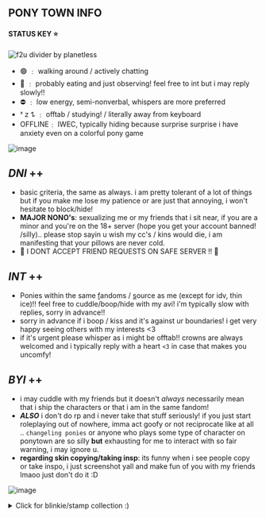 ## PONY TOWN INFO 

#### STATUS KEY ⭐️
<img src="https://orig00.deviantart.net/e9dd/f/2015/213/8/1/f2u_divider_by_planetless-d8th5lh.png" alt="f2u divider by planetless" />

- 🟢 ﹕ walking around / actively chatting
- 🌙 ﹕ probably eating and just observing! feel free to int but i may reply slowly!!
- ⛔️ ﹕ low energy, semi-nonverbal, whispers are more preferred
- ᶻ 𝗓 𐰁  ﹕ offtab / studying! / literally away from keyboard
- OFFLINE﹕ IWEC, typically hiding because surprise surprise i have anxiety even on a colorful pony game

![image](https://64.media.tumblr.com/1a1cdd125d52d08ee33f2a9106cea126/tumblr_ohkns63pMp1uerrt0o3_540.gif)

## ***DNI*** ++  
- basic [c](https://dni-criteria.carrd.co)riteria, the same as always. i am pretty tolerant of a lot of things but if you make me lose my patience or are just that annoying, i won't hesitate to block/hide!
- **MAJOR NONO's**: sexualizing me or my friends that i sit near, if you are a minor and you're on the 18+ server (hope you get your account banned! /silly).. please stop sayin u wish my cc's / kins would die, i am manifesting that your pillows are never cold.
- 🚫 I DONT ACCEPT FRIEND REQUESTS ON SAFE SERVER !! 🚫

## ***INT*** ++ 
- Ponies within the same [f](https://rentry.co/thoughtcrimes)andoms / [s](https://pronouns.cc/@nineteeneightyfour)ource as me (except for idv, thin ice)!! feel free to cuddle/boop/hide with my avi! i'm typically slow with replies, sorry in advance!!
- sorry in advance if i boop / kiss and it's against ur boundaries! i get very happy seeing others with my interests <3
- if it's urgent please whisper as i might be offtab!! crowns are always welcomed and i typically reply with a heart `<3` in case that makes you uncomfy!

## ***BYI*** ++ 
- i may cuddle with my friends but it doesn't *always* necessarily mean that i ship the characters or that i am in the same fandom!
- ***ALSO*** i don't do rp and i never take that stuff seriously! 
if you just start roleplaying out of nowhere, imma act goofy or not reciprocate like at all .. `changeling ponies` or anyone who plays some type of character on ponytown are so silly **but** exhausting for me to interact with so fair warning, i may ignore u. 
- **regarding skin copying/taking insp**: its funny when i see people copy or take inspo, i just screenshot yall and make fun of you with my friends lmaoo just don't do it :D

![image](https://78.media.tumblr.com/61faa55fdebb0bf5838b38923e97bbf9/tumblr_ohivxzydc51uerrt0o2_1280.gif)
<details>
<summary>
Click for blinkie/stamp collection :)
</summary>

<p><img src="https://78.media.tumblr.com/c432ee3eec696131e092f7a850011ec0/tumblr_pcnc265ntT1x44eu4o1_640.gif" alt="" /></p>

<p>
	<img src="https://lh7-us.googleusercontent.com/MQCu1jIqty7kgnOG4rpvA5j8u0sYc-HKViYrUPWTySmBb5DCsKQHSeL4xm1bx94VmE3O4Vn1eMHk8S8zukYaXu-mEiD-ouKe1AAKJxkPK1CwzK0Qv_Xv8zptnMM33RZtY6S9NZfLq7bKd_vFLIVLj08" alt="Talking to the moon #Stamp by JEricaM" width="99" height="56" />
	<img src="https://lh7-us.googleusercontent.com/9qLk6jHJTbWUsRgj4RmduEAbZMf7dz23Gl0SZgQmzj9h7XcnH-XLv8WXoTBwPjq_CcSOE3IxFmyFbXiklIP2aRfEMvTfgsdstoZPiF-IIRePQjwvh-npYYPBspiQSUgqSZ4vpkIN7RUkzl2Mq6hg5Mg" alt="Nightowl Stamp by Kezzi-Rose" width="99" height="56" />
	<img src="https://lh7-us.googleusercontent.com/sr5JzA8gyx8Oh_W5dbhnImbLtiS2hw750hcMuiqab_Qz5BFychSlUjyxaIR9kGf0fv7KCS5ZADqj2A25425-4kB6do5gr3A4dA1cN333F92sYqgfO0RfB_fZWbro3VFBPxu8-LjjsJg9BhFdOwtT8DE" alt="stamp (#045) - Shoot For The Stars by peachkonpeito" width="99" height="56" />
	<img src="https://lh7-us.googleusercontent.com/kzF00WMhEFpd693DhRu1BL7trvQ9dc-gwvBdK2h86sVIXbTnfhPD0mExjkstQO5lYWm0A_ll1Ry5JHvJe0PR5DVDbj95JEC8ElLaxqCkiHqFY_aXSmzc9NrsOt8L0_342Rd6Y3zjHPUWwe5mwk3p6EM" alt="002 by StarryWave" width="99" height="57" />
	<img src="https://lh7-us.googleusercontent.com/llOFY1Qdmjfs7caWtzMs61IvU0kuG-7loxBROi6nqeDjOPghE_zHL8DzDssCX5n0TXoxFJ31CndmaPEKGS0kKExLGKMG4gJi46iPzm68kksac8kR47PPdMbfUYxIUvKHuVV5bPxPYFup1_V2SQh1zu8" alt="I love pink! by ima-M0NST3R" width="99" height="56" />
	<img src="https://lh7-us.googleusercontent.com/54CtRC_NhfPfVtl39srU6xLwN2l_I94CqxJIRUTU220nTc9enR3YkRHcBjzmxMIFS0SI-54fHtAeDhPtsHPBbIRNpyPFr-J5MzsoQmtg1VQtumaaK7hIfp68BCBuoBvfwlpqMRVEW_l72zASvsvPXK0" alt="Stamp :: Marina by homestucktroll123" width="99" height="56" />
	<img src="https://lh7-us.googleusercontent.com/1KHJLe0-LvlEB-JpHTivq0ABgzoCHbe_YWSVYC6P2gv8RAno8Ii5d3gyjIKWDkYxr6BsZ1GQQU6QK3E8eETf7_P8qjYLfixVokId56RB9l0oGery5ehFgOTSwVr13p6xpXXywZGrhZbQOtVE8e0IypE" alt="Asexual stamp by pulsebomb" width="99" height="56" />
	<img src="https://lh7-us.googleusercontent.com/oiLjNpEroL4p3jQTC4x7eH48BqYmk1jXbc1nPbtVF4m4ntAGOqUjOt3Z7F7__d-RZW5U8Mv6b4sbXAvYimOHiBssoAWzESTbb_E-9cJe5jVja-MM5zkmoL3OwdXpRPhK--xkTZUB_4kIKPz5TvHyM-M" alt="Pink Sky 1 by MissToxicSlime" width="99" height="55" />
	<img src="https://lh7-us.googleusercontent.com/cpn2xP8kwcvon0yNNQ4pyB44cvcLyU5XOt7Wzq6ltGq-zx59sHR4uOwccPg9NTQKJAEHwemk-d-snEHjiW_7wBe4NdE6BqR3Tzc91tg5IqiyRsO0xR6ADTxQFMtBeBh-ht219Idi6u2suFywfo0SAkI" alt="Rose O rama | stamp by TheCandyCoating" width="99" height="56" />
	<img src="https://lh7-us.googleusercontent.com/lUyRivEHwq1Td86H3pQR8FUlrB14jsKAhpdyrocLwUPmcYcPD-YC1jIbE58Wuv4EcwDMCwusOtaiAcp_ezo95zlxTW3DUfpbWlMCqN3A7-bKTuhxXE4BYCW4MyU3FHz-lYgC0KLRMAfcRQKMZaNu7p4" alt="034 by asthtc" width="99" height="56" />
	<img src="https://lh7-us.googleusercontent.com/GNuSir7pZl2L9ljkQTwqes6l5sSLFVo1dByqfoKxviIJGG5-ZAvIyGpUc-129Zc7ZBskP5vEDGOblC713YZgl2mC3BBfSCNJbdaqkkF1MJqR9sV12deibdkSacD14f4uxB7B4kfIZYpneCFO1QNVfKk" alt="029 by asthtc" width="99" height="56" />
	<img src="https://lh7-us.googleusercontent.com/McXnQOFzAIIyrQxyF77RL5NgEGZq5dPSNcQ6pAubqqGW4cV67bO6M2XHWv6252vWx1exOTmhb9B5ordmB2PyDyxQKaYkG1CnkfcT_rZelXsrfA2qWNJdMEH6dxQ5kgLh5GDcow3TI5qk8x5oytuRQK4" alt="031 by asthtc" width="99" height="56" />
	<img src="https://lh7-us.googleusercontent.com/mqKGFwm5i600hBVULdP319Tb33eagixO3Rw73yY6m1-uXru5bD9BDWHwF0bH33KY5oSfTWZDkv9P9YCZWjUJT3-axhBsggTPnBmt-XvRO64PHZSqumJVfJ1IvsNgkmsUyWhyzPcSqqbPD5hu3uViTV8" alt="Timbre Animal Crossing New Leaf by LeDrBenji" width="99" height="56" />
	<img src="https://lh7-us.googleusercontent.com/Stb9PWFyKVju_bqxOavmUfbLFuV4YTfnEHQDALPkB6IrpBqZZuutUmz_riMLIfWjiu3Ie9665jrpVxjm3rA4r28l1VuMzkT6EyDurmbDItgeYaO6NteD6g9OkbeTqHcPY2JMXSHP13RQerIFUHwMcEk" alt="i love my DS stamp by RRRAI" width="99" height="56" />
	<img src="https://lh7-us.googleusercontent.com/1-xooPi5ti-LfyG2CTjUkugttRg05A0THVywfV19Y3UDMkNSz5ifbT8RqDd2mp1w59I4nEQCBgVYDI5OrjkWIur3xT7jGfHqF22Yo6-Y4eyKmjfYb2zSDD-C3lbVRis6rbDbhYB_HxJ1lCrocIkI9Qg" alt=".~Mareach 64 kissu stamp~. by ThePinkMarioPrincess" width="99" height="56" />
	<img src="https://lh7-us.googleusercontent.com/RI--jJCC0i7VE_vcvM_kqx_4nrkgkFpPRoErbHNsq5ANewTPDcL06pPhCZOrOKgZ9Da_WhNi1HC0HNj17IzrWiLcNFV5r5aNHVzgHbf6_rhzYteTgKY_E27A360dtGI1_fPtDb6_cgOsAolpap89kLs" alt="F2U Stamp by ElephantEmpress" width="100" height="54" />
	<img src="https://lh7-us.googleusercontent.com/lKbxMLy4i2Cl7QmDn8g4C4VRlAcbwi5YXl7vA4Eo0ZkJ9oWAslod8kH--fSQvnNWdap0MaLWTadMBzFgE-u5mfMx1wOYWlM4xWwNnDOx0lKBPRNEKp_QPFFRVB4YRPpYQhBcL8BVKvokbqmlZ9VoYG8" alt="The Second Star Stamp by Mel-Rosey" width="99" height="56" />
	<img src="https://lh7-us.googleusercontent.com/6X4w70-1uqKVYW879Se-sKhjyrtONnRd4SLmmgh6waYKD517N5RE_tqKs0JhoNryuezrBT2o6jbdcTHR4YflF5v9jZ2wrrWik_Wbt4gmQNRBeE_h8OnOWQ8BFzjgIrXkRmbvi2Dn6Mrb2YaWFZPDDv8" alt="i love clouds stamp by piijenius" width="99" height="57" />
	<img src="https://lh7-us.googleusercontent.com/kjbbvLCtnqCo7JwU6rWcOKvr401XLudI1C0VxFXMOKe1Eh74k7kMPs8D7S2sy0YriOPiQZ9ep9pIWY93Q04Q5_HUIH0ka_LlQwrjT3lxJQbkar5091dMyuMlLVVMt8Zow8svi1QL6wi9oOQfhVqcJzM" alt="Space... Stamp by OrigamiNinja41" width="99" height="56" />
	<img src="https://lh7-us.googleusercontent.com/_qRQKikclZizovVTOUzuL3gNhEeQwNT2aH-inSA_FfQN6vL1fvsBgZ90l5wL6XnDOayxnojdLwXKUVTboXmliEV7y53q6UdTa4F9by1HX5Hb8ZqryD-dhykxpCzPHIqg7rcEStVpgND4S9VtBcvNOK0" alt="Sunset Stamp by Supernatantem" width="99" height="56" />
	<img src="https://lh7-us.googleusercontent.com/kgNctphO2jnBYf61y4dH-uGC0tlK8j8FUwYNeuIOVKUmghFvmjIWoh7Tbn6E1YQRd98NnRAX_XHYZcomAEYnvHa73L5TY4LXxmrYRxBKxO6vju07CJ22uqRk-gvJxCtTY9gLKUA147fi_X4E2UgV3_c" alt="Starry Stamp by Mel-Rosey" width="99" height="56" />
	<img src="https://lh7-us.googleusercontent.com/mpKSQX3DGvqc-gkk_9sog88kMweobmRhHfMGtKl65beq3jss8GArmSUTW9vo9algQNlrGyLh0eM4W8evpwCi05kUaJHg0zb6fSt754-MUwio5BR8V4GL-N1cnBQMwrTiJQDtMf87AiXMbWV2T5-xJp8" alt="I Love Stars- stamp by AlbinoSeaTurtle" width="100" height="56" />
	<img src="https://lh7-us.googleusercontent.com/FdSEHVFpsi2UAC_uPf0Mr2asOCoLpZ62F3qGzNzNKkXNIqFK7OVPNlm3abbsXBntg29lI5t4Yn0_vuqfChTF95SJydfbQnC67WrZGGye_qXLPTjUhjeem_P3r7_QTaPCUVyaM3IRPdqpE4TKb5gL1nM" alt="" width="99" height="56" />
	<img src="https://lh7-us.googleusercontent.com/pOWfUb3OuokXVK99DE7-ctNNXBmDNxOEndNRYwV7Q-tnRmItJ2qKNA35REjhr8ofKjkHVkPQSW47MXCgcoYhKA-MT35wxG2b5wUP9qS5PpwSSrhIqc3ZGRX1TEO44ougTzGBRNrBtBMMoNUqF8AVOtc" alt="" width="99" height="57" />
	<img src="https://lh7-us.googleusercontent.com/hgqQJaur6DZtp-b8B5AdmpototRa5AveqP8Jp_CZvIF4TO2hzSP8lqYy5nodlDy21sol1YXfvS2rfBurqXMtWWKxRzvlQbIICN48gim92D3bb1R8q3QD64K9GP2TvM1X3bf9C4-q-JlyJRs4H_oOCxw" alt="Sunlight stamp by Kittyrocker" width="99" height="56" />
	<img src="https://lh7-us.googleusercontent.com/2Wfx-xMHAHiqIk6zOS6e0mfe6-SdHBkJYj-R6u_qNaPOnXQ9kOwwivNiYt9o_PQw9rtWjcURBUpUMwpD1LNd0cl4YO4bEhZ54rB0j-f5qJRmMZWqq9QRoZvczaiS--xTHF9Jt3AcUGaJ5As3VCM0OG4" alt="Pastel skies stamp by Kittyrocker" width="99" height="56" />
	<img src="https://lh7-us.googleusercontent.com/nvMpqD7VRm8UW6EB93UoEWGTaq8QViR6DNKgw06vCwZ53oOers0bQG5uAFfHaUtFVHRCUI6XKgiIL9LapaZv6WIAJryuOwsEadxh3RiWIfCUMZ7l9YFhYuDB44PxLa27XKzUJEktogVmdRhhd-H7-d0" alt="Pink skyline stamp by Kittyrocker" width="99" height="56" />
	<img src="https://lh7-us.googleusercontent.com/kEN2OTkmzU6qBZoKr-lPe6JXbE5k3JQvX_xwhR8tCEeWEa0QYDa8M4CW9ozmvMnUqWSPTE6GPzfiyFKXmucXp6b2dEKVZ7w7_laaHkL_8IffLi0DZxbOSxvDDh-eeqYrrCJFbTn_tdnD42GjFSssaR0" alt="Nintendo Stamp by bIuebelle" width="99" height="56" />
	<img src="https://lh7-us.googleusercontent.com/5xfYa00bvzAVYoS4ZFu-5pxM4YNCrox9kWgpiMgKkd9it9nD5efAa78LjGDextA0lXsLB3fYMgEZQFBqinH5vwJkHePyjbcqtW06E3p9wpG8BIAeNtozJSjmLwIi3sDyU7QoLC-W0RGpOGCWv4_Fxio" alt="Retro wave stamp by stahmps" width="99" height="56" />
	<img src="https://lh7-us.googleusercontent.com/S2RHQsMEhAmImO7-sVuV3S1z2zu9wVkiYMGA8OdgJmXOLs1uafaaQF2YyCg4Cbfki_0V0jDSrg_diLq1PHnoFDiqc5hGp48RQjefprS3IdwzGKS_VgVrT0XEIEAhY6_Zw1i-QWYkSL7DvZ3TGTFHE5k" alt="Galaxy stamp (no words) by mythoIogicaI" width="99" height="56" />
	<img src="https://lh7-us.googleusercontent.com/E2zUivPuzPvgo7uieVvtyibRhK7yRtPgqWGLqy_yFVeQRS0j27oAu3eEJRA_mTlRFPKRQb9GgwF7q_ijfth491NYRp7iniJCcML_CFlzOHjtVoNiCc7HUmhU1kFg37hx0tJxszx4YWFG40r8NvXX3lQ" alt="Stamp81 by toysoIdiers" width="99" height="56" />
	<img src="https://lh7-us.googleusercontent.com/uzEPXw4Sd8FDcK6fxjrc-lH5Axtp5lII8LGx3RuQ7eCyF4_zv3tE4ethLuswJcZ8aiJ7NkJl63501qsI6_JqnVKX80cq8RXNiruyUMOQwlzTFpZQA_J6eNXeg6eodRfyGVCDNJcVwhfqilZr7FZuuM8" alt="Stamp70 by toysoIdiers" width="99" height="56" />
	<img src="https://lh7-us.googleusercontent.com/pIjNgNR1RZXkTB_Cpyg-2QI_qs77yYyn2NGb9nSmsu_ZgRP0GU0pt6epKI4EwTdzh-8RampeaMTkKaohhGmGzJCOXbMZFk4VzNx9V1iKZl2vq4sZZqKiaeyLkTDBipIeOdsrUgv-WnxmYwEWZfhdYds" alt="Stamp61 by toysoIdiers" width="99" height="56" />
	<img src="https://lh7-us.googleusercontent.com/8mrABDQ41mk4Ezyskgt8rKDQhzu4WfSGrKMJVcwQsrbdWfF7xslDhsZcLpQwRA8EknvJKsjryfThz1z7xcCNdD4FtQJ1t_3k4jwDHIPQpze7cO-CECJsLfJLnZJ1-rW-AY3zYE6DbqgPcDGC6n80fgk" alt="Stamp13 by toysoIdiers" width="99" height="56" />
	<img src="https://lh7-us.googleusercontent.com/IF06hqAIOTLU-1XVOop4S5S561-gbvdfLxdb5l7H9GOtPzGcWrbskK0k240QjIfD8tJ0YsdY1CexxRSI_35bPyfRZvl1u2FIcK4tXsVFUkHugFwGfftl-mj5tiMvvagi6RWkIWSQliGUMUNrMv4B-Dc" alt="Stamp8 by toysoIdiers" width="99" height="56" />
	<img src="https://lh7-us.googleusercontent.com/M6zt5_Ec4C2yMZPW4yhT5Y1me78oieqzG2ZCM1IoptfJKBL1DCXZug2ClzFfJ7EE3EnSOBvIrMGClpNuKlOpJnm3qGJ_kWoAiPgVucfo4PDJFXH4BPJW2QPpw4_U30XYeojErGZ86dozhUx9os33w_I" alt="Stamp1 by toysoIdiers" width="99" height="56" />
	<img src="https://lh7-us.googleusercontent.com/4m3GoOfWHP9zbPJZ56G7w2vKyA34C59sKBji7rO4zMMIz3_DOuc9vIFB1sPatNbt3m_2A2uEf9uENKV98i8bZVHuxtFpvkwTPtnQAfpLS-yKEaMfsMcBCl6131D31O1wMqbtz0bpapGqPURefQeniqY" alt="22 by jungkcck" width="101" height="57" />
	<img src="https://lh7-us.googleusercontent.com/yEcwLB_SQU98_r_BtfK6obgpis4Aw2sgGfTbxJap_nNDkEhSKBkOBTVuDdGR34kcaUfZfIuSJD2C2sUGx8mCM7GZ1n55zKb9n-GodsIPs2TGna5W7a1wQRW3CF1LMTZiIK7iCs4hJb2yY6shWGJlgaM" alt="and i was in the darkness stamp by witchb0y" width="101" height="58" />
	<img src="https://lh7-us.googleusercontent.com/el_3xmyAitCgCIYyF86MBFJdqGqBnFFD-gjoHS6H8aZbrDvrhmgz-q2HI-MPDrwtLp9b8cVHblrRLLR2d5dOuZZgJFJeGHRffc7aJVOLdusp9s0_JoL1nKnodbqOUPgtiQQoum2cdyqpugC80sn0kjk" alt="No one's around to help by YumeNikkiStamps" width="99" height="56" />
	<img src="https://lh7-us.googleusercontent.com/4u5X5n2dZjt2imazNEuq-vOROBSZBa5wjXRJl7Y0M4Vyp1TIWhcvlPfeSxKKCQdzNnuIZyhEsF53zFfCuplcW6M63o1_fOdpfB7LPEbm066oaogb3vu-HTFQDfYHE_FMj5xDRP2dAZ8OTS4AW8L0_38" alt="click on folders or all by beevore" width="99" height="56" />
	<img src="https://lh7-us.googleusercontent.com/Zgp1aiwIgf_nQYdnlVaUqpOc6xEbxl-xs9Ls_VZ1XqwgF22AlqPA2o4bzHhrlFBA9W8ZhFIWm-jwVwButpLSsRsCnsPOIAMgEofhSgIr-gOZ2bv0q6NguGnvH-j5MGD0fn3Um1btIZPVSkHfg8NlETA" alt="SM- Super Sailor Moon stamp oo1 by Kaze-yo" width="99" height="56" />
	<img src="https://lh7-us.googleusercontent.com/O8HSGdu00PPYgU-pp3O1kXwRZsvwEGWIWXchjLgyvBz3mm_XNPO71ICh6FA82xG5wtTT1xty-3_qrpIlbWI5LGJ8ymiFel2ARPMbvMq9K9ljVpMELvUlBFAc-IO5RUBXe9d7DgMHAHvex_TjTT_ryF4" alt="Space stamp by HerMajestiesCoding" width="99" height="56" />
	<img src="https://lh7-us.googleusercontent.com/l0MfqdIUIMkpd2NY7W9Lu-JQEmXz_NpVgTFgySdNE6BX7B_shsABq3ahSRNiNNir-JM0e26WRxKc2wSjDqRG4Kfb2a5v8E3g7BDN9S2pmfmuUFXfQkB7Nmn-Ip13zLi9OFMKPnNvwFPDH3kgwbT3PcI" alt="osaka by BrainBites" width="99" height="56" />
	<img src="https://lh7-us.googleusercontent.com/POZh_ADpxxBZutH2NKaqiHQSFr0t2pkKR3OAzg3zSdBJIpK7UHD8Gnn1yVYwQFXyksR8YXEDgm2S5wKXy4ejiukvxAjknWRJXAWJtWEuHLuI3ixrH-us_x8Ihg4fOzz-UgjgyiGu7MtSX_TgfADBEks" alt="Crystal by MissToxicSlime" width="99" height="56" />
	<img src="https://lh7-us.googleusercontent.com/SOD0igc8RiXgI5oAa3AZgo5JWfJH8KuMtIK53MFAwwgY6_YBezhmBYY53-sB_qIw9VlIiaBUa3m3YKFHNA58XCXV82WlkR4v6xhmyTVwahbJT50yQYZHGY1w7b6mHnSCZaipYQ6DWFtMWsMGi7shnrs" alt="Sailor moon stamp by babykttn" width="99" height="55" />
	<img src="https://lh7-us.googleusercontent.com/8Tg5zYKczHOkumJnByhDxAgL4WJtux1JPUtvF4naovO7PFkJcROpqqiuw6Qe7n_iUvRMEFsUF6jYP6xcJcBUMYUXQraezMQW9vwrl40C4PbDl4cYnYpsMtnv-Pb2wlMIyn-4XZiWO4LH47r9sE15g6M" alt="Sailor moon stamp by pulsebomb" width="99" height="56" />
	<img src="https://lh7-us.googleusercontent.com/_mnO_mhLX77UUoKDv1wJVsFcmDZJnQZaBZuhH9U4tF3WHHfWkYQ3eNV0OZkRkp4OGvTmASo06tSyAdnsAhWnpnDGcsbfDQufp73NOYiVqpGj8gMBZm5bz42jFuAeRuodLOJn-GPm2s_Jqt1ek_e1KMI" alt="Sailor moon stamp by pulsebomb" width="99" height="56" />
	<img src="https://lh7-us.googleusercontent.com/SwJ-eY4F3vOVDXjHSZK2Vj3xEaQB7xpAno2bFcFj3TZzYfyGTLiaQcBBECYdXewPrTPodPHiXthLbzH4gY8_QCsv9qRaRl2Fni1a2wPMLiLJdoDANN96Z6HKqgbB5dg3hFlZ7CLCoa138NQFIP34NhE" alt="Sailor moon stamp by pulsebomb" width="99" height="56" />
	<img src="https://lh7-us.googleusercontent.com/pwzM8T5N0Fpv2KlmoFs0r0Us1cfO3fk0DySeam2uuCe1Zid8a-tNfo2ZFBqcLTQlM5SjQyKbsd8dHFa_qEnMqMQUsR32MGPtsSMeFeighTw4plb1iUGXbSvt69Um6H6s2TMvNC0AqPD-YU9IBT2Q4Vs" alt="" width="99" height="56" />
	<img src="https://lh7-us.googleusercontent.com/YlPPVv2PKmKom_V9CZnc4bsNY9FOeu2XR9VrIyBVcifxhJganUdjidcTVrTVExdwSdFlmvN1jyLxSDbLVCsG0V-zCER5LugoEUEo4wy90x0KXSWHzdl5AXspV6pF0qZvEOLt1fHzlc5xbIjijYFbHGk" alt="" width="99" height="56" />
	<img src="https://lh7-us.googleusercontent.com/P4fbR2ulL-ZtBUmHt9DrKfaw_GMGXEe2KXMjPBmNB6tcBGpiSUGO4lu8msReblZhtAwjGsLvmhUK39Fo4zFoI-uDIvVMAI80AQBVa5Sbeo856Q8N17PVUWYNTqB814VcLZT9W5me03qpytcvrhr2f9c" alt="" width="99" height="55" />
	<img src="https://lh7-us.googleusercontent.com/EgYs2q_YVlOcLVbMhFIrhJVP77IT1Kj5gm0PSuKSR5ywhlYpQWXU96E990k7mxtNmmWZVeE6hBu8PowMTpSiixRdp1jlyPh2Htfv7LB87EFso2ZpRGy8tR_ovTK7zC9sKQ_Bb0bVcVl5kGetq914zX8" alt="" width="99" height="55" />
	<img src="https://lh7-us.googleusercontent.com/eAomgn3TDKkWp4gwLW7b34FJyZkaI6eiIBSF-zsTbbTsrOZzt0zo4NT-AZc6Qf1bRzkNe9A4vunSPluRZtBtBPCz9G-b9zjLvwrvKMhHSEMQc6iRyBmsmoH53MVT75Ly6y80YGjgrwj9WFUbYs-vBb8" alt="" width="99" height="56" />
	<img src="https://lh7-us.googleusercontent.com/kjHPUHxAY4pGRroHp4OSfVJd7gPTy36RtEZiMRxCJ0ZoFJqGosgg0Ui0FkS9RgH1z3G3BCRpbfDtEfHu1AQjChy6gciIVvL53Zt1XorfL4xhBlJHDajM8q0DIH2oAYvxIvcvIfQZwVp0pQOm2z6yg98" alt="" width="99" height="59" />
	<img src="https://lh7-us.googleusercontent.com/u0ZGvrpswo2A-_IJJw0QRKntyINBFnpiFSUIEZBP5krvPEq7qfrKyLN4kuVDMWPGyoJugFK-efkz5WBNmqFDmK33iqR_M1Zgh6t6OWPwfUrtyqPXqmN0zZkjWb-DVpxF7Ax6Iz-j-pIUWEQyRM5AZsI" alt="" width="99" height="56" />
	<img src="https://lh7-us.googleusercontent.com/Su5w_JnARd-cRQv3_5EMUt7-KK6YVjMM7LtPgvVyxVQjR_0qYekveJ_FRgmNUDD-FCLa7TYchOyTS1Q-SkfDxHCCA7o4dFxspd7bVi3O4nnmSoKZDKhUHhmvCuTz2uyAs8ogY9FiC7JuTuFHiKM4-VU" alt="" width="99" height="56" />
	<img src="https://lh7-us.googleusercontent.com/kycFSaTLg97rWrSdsiWo22fJi5rfeM44yYiMLB8KonnReNa1_zyq3CumB6YkSDeWt-IibbwJ5PYCUsBxgshqK-RZw5lIhCcth-2XvlirybXAG-5n0vMb7Z_1UbzvxGNBPhklEU_iSI-ojdd4EMdT4JU" alt="" width="99" height="55" />
	<img src="https://lh7-us.googleusercontent.com/Z_w5S1nHg_pbUvkFTyAvMIRoyY9CirnG3xEQBrPxInx0duzOin9ykt5pSj9q8M6j9k7Jwy-nJdnx0lS0XgB9vdFfbELCOjgcmUZA36oR-RYsiGaExDK8Nt1Xw2Uq9MgFGueasr5kY55mtct2mKuBMtY" alt="" width="99" height="55" />
	<img src="https://lh7-us.googleusercontent.com/pGNBieKgtVZ37Oi2chLjsmtY-HbzH-UxpFVPHZScILYH25E_h6Xa062tLPwnkjuHK38HhVOhjMG57I4k15nY3pwbOG0FI5-ZFDjWEpsfwi_iQxCDaVsU2ZiL0yX0jR5MwYvrSF514M3cSLvr5Uht9CE" alt="" width="99" height="56" />
	<img src="https://lh7-us.googleusercontent.com/q4LNrlysvaIFZdOaZM_ruUUhOX8pTswQhpq11bf8ZnRisaLg0nifL3ss-ejOZ1pJK9m2Zvk8TQh8afdNXweReEQKmtKENRZVMLecX0shdeddnn3Fi84N_MUDqa8LrvmczoeNEkdYgZEYibEbQxUj9DE" alt="" width="99" height="56" />
</p>

<p>
	<img src="https://78.media.tumblr.com/73ece5cb69f19a5b4773b5c4f5a80d45/tumblr_oppvosJuHb1tganp7o1_250.gif" alt="" />
	<img src="https://78.media.tumblr.com/6f9463f8d21ddf974050305ae08bbc2f/tumblr_pc03uuP7wx1wclo4ko1_250.gif" alt="" />
	<img src="https://78.media.tumblr.com/6f467f2abd4108cbcacbba501c999004/tumblr_inline_oxmkzok15K1umxpvq_540.gif" alt="" />
	<img src="https://78.media.tumblr.com/e24af1b7b63c580c8a38833fb2e9881f/tumblr_inline_oxmkznTbXO1umxpvq_540.gif" alt="" />
	<img src="https://78.media.tumblr.com/43eaed8e0a1526be07a25cc967f68bf6/tumblr_otj8xcJ46i1tganp7o3_250.gif" alt="" />
	<img src="https://78.media.tumblr.com/73f4ed7b4ecaad3218e972c9e2d69f18/tumblr_otj8xcJ46i1tganp7o5_250.gif" alt="" />
	<img src="https://66.media.tumblr.com/2a329145703f4ec7d76da7d82db1b70f/tumblr_pe0ttj7DTD1xy0eh3o2_250.gif" alt="" />
	<img src="https://78.media.tumblr.com/f62b66deab6f12ca8999fb78ab57eb5f/tumblr_omv9uhOLyX1vgjig7o1_250.gif" alt="" />
	<img src="https://78.media.tumblr.com/166635a672b2fc63074605f549ce96a6/tumblr_otj8xcJ46i1tganp7o6_r2_250.gif" alt="" />
	<img src="https://78.media.tumblr.com/237f573c28260b612238bfa66b715020/tumblr_otj97jhcXZ1tganp7o1_250.gif" alt="" width="150" height="24" />
	<img src="https://78.media.tumblr.com/54b56999dd4fc6aa905611019d03d7c9/tumblr_oomuqkO0uG1tganp7o1_250.gif" alt="" width="148" height="24" />
	<img src="https://78.media.tumblr.com/a58c7558bcfd7c3ce7feb75cfc8a4c22/tumblr_oprg96v3xG1w95sl4o4_250.gif" alt="" />
	<img src="https://78.media.tumblr.com/6a900d84847b9e1e862de398206a4c86/tumblr_pbmrld3VS21wclo4ko3_250.gif" alt="" />
	<img src="https://78.media.tumblr.com/0e59be551dc8afa7c73b34ba122ebe8a/tumblr_ouf915E9581vi2ckno8_250.gif" alt="" />
	<img src="https://78.media.tumblr.com/bab1cef4161302e2ab08f4174b7c046f/tumblr_pccdda0yX21wclo4ko1_250.gif" alt="" />
	<img src="https://78.media.tumblr.com/a3e3cfd141825b05868b9141ebf795be/tumblr_otsg3nYDjx1vep039o1_250.gif" alt="" />
	<img src="https://78.media.tumblr.com/ecb23f25990d5af08f97fe26d44cc7f6/tumblr_ouf915E9581vi2ckno1_250.gif" alt="" />
	<img src="https://78.media.tumblr.com/665287d70e0192b1e7578bc4adba0c4d/tumblr_ouf915E9581vi2ckno10_250.gif" alt="" />
	<img src="https://78.media.tumblr.com/5cc981302c9ee5596f5a215707dcea9c/tumblr_omedorfeqw1vo3fd4o1_250.gif" alt="" />
	<img src="https://78.media.tumblr.com/0203d7ceafd43b84952dbf6eb6f41002/tumblr_pa6qksgKI01xtmibyo3_250.gif" alt="" />
	<img src="https://78.media.tumblr.com/7daaecde93dadbeb999283e3c5bf3d29/tumblr_inline_oxmkzmMBhn1umxpvq_540.gif" alt="" />
	<img src="https://78.media.tumblr.com/77008a6fd5d70c717bfc86c4f4ec5c30/tumblr_inline_oxmkzmhnma1umxpvq_540.gif" alt="" />
	<img src="https://78.media.tumblr.com/81dab25d9d461b2eb0bd39988b77e064/tumblr_oudjk6CHwe1vzpsxto2_250.gif" alt="" />
	<img src="https://78.media.tumblr.com/4bc13a1fbd94c3c48820ce9e1365c97d/tumblr_oudjk6CHwe1vzpsxto1_250.gif" alt="" />
	<img src="https://78.media.tumblr.com/afe05f1dd41b4df06683e2cd22c7f3f5/tumblr_oudjk6CHwe1vzpsxto3_250.gif" alt="" />
	<img src="https://78.media.tumblr.com/ad75f58f5b2bc8235547a1c1f02cc313/tumblr_oudjk6CHwe1vzpsxto4_250.gif" alt="" />
	<img src="https://78.media.tumblr.com/8417858c1f38d753d6bb9211827fb4a2/tumblr_ozqv8krp281wvu485o9_250.gif" alt="" />
	<img src="https://66.media.tumblr.com/bf9c38a01caf6b6b16434082f50a86b1/tumblr_pe0ttj7DTD1xy0eh3o1_250.gif" alt="" />
	<img src="https://78.media.tumblr.com/f4fd84fcad3ea40096a39fc470a97be4/tumblr_ouk94yygXO1wtplxko4_250.gif" alt="" />
	<img src="https://66.media.tumblr.com/5defa21188e144773b9efc99ab69ec55/tumblr_plkstnpNqe1y46y83o5_250.gif" alt="" />
	<img src="https://78.media.tumblr.com/ef8297d973842570bc911bfb8f1d2c16/tumblr_oprhd4gdFm1w95sl4o1_250.gif" alt="" />
	<img src="https://78.media.tumblr.com/730dc3069c5d8b4cf8412fffe890d8ed/tumblr_orwxnogb691vmzvxvo1_250.gif" alt="" />
	<img src="https://78.media.tumblr.com/94f2feadcc30f8abed79e1bdfc6c8d6b/tumblr_oqn46aCChq1vhvn1lo5_250.gif" alt="" />
	<img src="https://78.media.tumblr.com/170d1555293fa5f239966457613284d8/tumblr_oqn46aCChq1vhvn1lo4_250.gif" alt="" />
	<img src="https://78.media.tumblr.com/e49b52bcbd4414485b4c8502a699cb57/tumblr_oqkqidXCZy1va2yuso1_250.gif" alt="" width="144" height="20" />
	<img src="https://78.media.tumblr.com/e06b38f70c7d69c4f986e06b349fdf46/tumblr_op6jjn86Vx1woupipo5_250.gif" alt="" />
	<img src="https://78.media.tumblr.com/e6f9cb9b269283488c3f6433d0a74eed/tumblr_op6jjn86Vx1woupipo2_250.gif" alt="" width="150" height="22" />
	<img src="https://78.media.tumblr.com/657baf357e2c44579e1276d01f26ae30/tumblr_op6jjn86Vx1woupipo6_250.gif" alt="" />
	<img src="https://78.media.tumblr.com/db290e328edfd993ce12c1b504e99596/tumblr_oqkqidXCZy1va2yuso5_250.gif" alt="" />
	<img src="https://78.media.tumblr.com/a210a8794dc550411aacc6f82eb276d3/tumblr_oqon1dwRzz1tganp7o1_250.gif" alt="" width="151" height="28" />
	<img src="https://78.media.tumblr.com/161ec8f9d2da780f50bf50063446ad32/tumblr_ozqv8krp281wvu485o5_250.gif" alt="" />
	<img src="https://78.media.tumblr.com/23f6e982acd4071b09455321ca00a0d9/tumblr_pce320m5SE1v6iys1o1_250.gif" alt="" />
	<img src="https://78.media.tumblr.com/205be9907cbe21a581ba6382155acb7b/tumblr_ojfyta8m3J1va2yuso3_250.gif" alt="" />
	<img src="https://78.media.tumblr.com/8b8f38bbe6221efb9ccecfc13378d9df/tumblr_oz6fgoftmT1w5wphqo2_250.gif" alt="" />
	<img src="https://78.media.tumblr.com/533ff64b3a4b0b902f9bc9f054462908/tumblr_ox8flcEyEO1wzlvjco1_250.gif" alt="" />
	<img src="https://78.media.tumblr.com/5771525bb98438846512656225c6e355/tumblr_op6jjn86Vx1woupipo3_250.gif" alt="" />
	<img src="https://78.media.tumblr.com/9635532db2f3128e82808b72e6a1f437/tumblr_oqlfv9ZoDT1vhvn1lo6_250.gif" alt="" />
	<img src="https://78.media.tumblr.com/ce7ea989aa489df331750115e40ec9c2/tumblr_oxveydBK4w1wv0c7co1_250.gif" alt="" />
	<img src="https://78.media.tumblr.com/9ee38d3410779cf52315eb08372773ac/tumblr_og4nxgcgmN1tfs52jo1_250.gif" alt="" />
	<img src="https://78.media.tumblr.com/e899b6bb31725ea5cd6e8f50de3eb97d/tumblr_ot3oygc8io1w95sl4o1_250.gif" alt="" />
	<img src="https://78.media.tumblr.com/5f9e49dc44ca355867e6b8ced8513181/tumblr_og4nxgcgmN1tfs52jo2_250.gif" alt="" />
	<img src="https://78.media.tumblr.com/94eb0f494b3688efd20659502dc08c05/tumblr_oz6fgoftmT1w5wphqo9_250.gif" alt="" />
	<img src="https://78.media.tumblr.com/39efbafee1a562223e9ef7e72e32430a/tumblr_ox8fdnDoMf1wzlvjco9_250.gif" alt="" />
	<img src="https://78.media.tumblr.com/cb3ff363fe6dde5fd391432b9872841e/tumblr_onm6t0KLPC1w4hb28o4_250.gif" alt="" />
	<img src="https://78.media.tumblr.com/d1870f50c65e84ce22ba49d8d923bedd/tumblr_onm6t0KLPC1w4hb28o1_250.gif" alt="" />
	<img src="https://78.media.tumblr.com/810b82fe934af1bfc8afe5e423fa8e26/tumblr_onm6t0KLPC1w4hb28o5_250.gif" alt="" />
	<img src="https://78.media.tumblr.com/998fb76c94e70543b797da59586cb4fe/tumblr_onm6t0KLPC1w4hb28o6_250.gif" alt="" />
	<img src="https://78.media.tumblr.com/bdf0334b25852cf13ed6cc3539221e6f/tumblr_onm6t0KLPC1w4hb28o2_250.gif" alt="" />
	<img src="https://78.media.tumblr.com/13b8ead14486c63c0e8e0e95bebe66c2/tumblr_oyci6dEmU31tganp7o2_250.gif" alt="" />
	<img src="https://78.media.tumblr.com/688c2a3b94022bbcd879c10b8ebad206/tumblr_pauqqtPkAF1x5gwxfo1_250.gif" alt="" />
	<img src="https://78.media.tumblr.com/91231400af82405d20d36298085b9f5e/tumblr_otbhkiBFVr1wtplxko5_250.gif" alt="" />
	<img src="https://78.media.tumblr.com/10e4916f322055dd848fb824c533ca70/tumblr_ozh68oySiW1wdq76mo3_250.gif" alt="" />
	<img src="https://66.media.tumblr.com/998fb76c94e70543b797da59586cb4fe/tumblr_plkstnpNqe1y46y83o1_250.gif" alt="" />
	<img src="https://78.media.tumblr.com/39efbafee1a562223e9ef7e72e32430a/tumblr_ox8fdnDoMf1wzlvjco9_250.gif" alt="" />
	<img src="https://66.media.tumblr.com/bdf0334b25852cf13ed6cc3539221e6f/tumblr_plkstnpNqe1y46y83o2_250.gif" alt="" />
	<img src="https://66.media.tumblr.com/5e3709bfb1d20679280bf4025ba8363d/tumblr_plkstnpNqe1y46y83o3_250.gif" alt="" />
	<img src="https://66.media.tumblr.com/b9fe7aee554d986d5d8fc7ec88fcbfeb/tumblr_plkstnpNqe1y46y83o4_250.gif" alt="" />
	<img src="https://78.media.tumblr.com/30d4c638e5fc1846b0875302475d1b8f/tumblr_pbmr1i9YRF1wclo4ko4_250.gif" alt="" />
	<img src="https://78.media.tumblr.com/be3f8d71362aaa6693d69beb16a3bca2/tumblr_onm6t0KLPC1w4hb28o3_250.gif" alt="" />
	<img src="https://78.media.tumblr.com/cde5fbcf7b5b0e9f53522eee11a8d315/tumblr_oz6fgoftmT1w5wphqo5_250.gif" alt="" />
	<img src="https://78.media.tumblr.com/1333b4daa692a7494841394ddc7c3a30/tumblr_oqkqidXCZy1va2yuso4_250.gif" alt="" />
	<img src="https://78.media.tumblr.com/a270bc6500e3421fb3fb7641ae915331/tumblr_ouf915E9581vi2ckno4_250.gif" alt="" />
</p>
<p>
	<img src="https://78.media.tumblr.com/fed564983cadba964bb102421a81f84f/tumblr_oh0akuXA2Q1tcu68no1_250.gif" alt="" />
	<img src="https://78.media.tumblr.com/cfd8791b4b03f0b7896965c66857cb38/tumblr_oufg23Ni661wor9nho1_250.gif" alt="" />
<img src="https://orig00.deviantart.net/69ba/f/2016/234/6/5/goodnight_stamp_by_kicked_in_teeth-daewerw.gif" alt="Goodnight Stamp by kicked-in-teeth" />
	<img src="https://78.media.tumblr.com/85b9c69844dea8a31eff468c2c7b391b/tumblr_otxzpuYAqw1tganp7o1_250.gif" alt="" />
</p>

<a href="https://info.flagcounter.com/kaLl"><img src="https://s11.flagcounter.com/count2/kaLl/bg_0E1117/txt_FFFFFF/border_0E1117/columns_3/maxflags_15/viewers_0/labels_0/pageviews_0/flags_0/percent_0/" alt="Flag Counter" border="0"></a>

</details>

<!--
**usagj/usagj** is a ✨ _special_ ✨ repository because its `README.md` (this file) appears on your GitHub profile.

Here are some ideas to get you started:

- 🔭 I’m currently working on ...
- 🌱 I’m currently learning ...
- 👯 I’m looking to collaborate on ...
- 🤔 I’m looking for help with ...
- 💬 Ask me about ...
- 📫 How to reach me: ...
- 😄 Pronouns: ...
- ⚡ Fun fact: ...
-->
